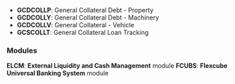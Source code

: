- **GCDCOLLP**: General Collateral Debt - Property
- **GCDCOLLY**: General Collateral Debt - Machinery
- **GCDCOLLV**: General Collateral - Vehicle
- **GCSCOLLT**: General Collateral Loan Tracking
### Modules
**ELCM**: **External Liquidity and Cash Management** module
**FCUBS**: **Flexcube Universal Banking System** module

